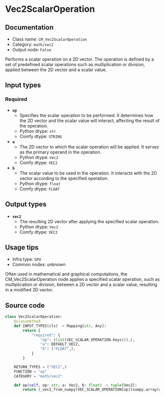 # Vec2ScalarOperation
## Documentation
- Class name: `CM_Vec2ScalarOperation`
- Category: `math/vec2`
- Output node: `False`

Performs a scalar operation on a 2D vector. The operation is defined by a set of predefined scalar operations such as multiplication or division, applied between the 2D vector and a scalar value.
## Input types
### Required
- **`op`**
    - Specifies the scalar operation to be performed. It determines how the 2D vector and the scalar value will interact, affecting the result of the operation.
    - Python dtype: `str`
    - Comfy dtype: `STRING`
- **`a`**
    - The 2D vector to which the scalar operation will be applied. It serves as the primary operand in the operation.
    - Python dtype: `Vec2`
    - Comfy dtype: `VEC2`
- **`b`**
    - The scalar value to be used in the operation. It interacts with the 2D vector according to the specified operation.
    - Python dtype: `float`
    - Comfy dtype: `FLOAT`
## Output types
- **`vec2`**
    - The resulting 2D vector after applying the specified scalar operation.
    - Python dtype: `Vec2`
    - Comfy dtype: `VEC2`
## Usage tips
- Infra type: `GPU`
- Common nodes: unknown

Often used in mathematical and graphical computations, the CM_Vec2ScalarOperation node applies a specified scalar operation, such as multiplication or division, between a 2D vector and a scalar value, resulting in a modified 2D vector.
## Source code
```python
class Vec2ScalarOperation:
    @classmethod
    def INPUT_TYPES(cls) -> Mapping[str, Any]:
        return {
            "required": {
                "op": (list(VEC_SCALAR_OPERATION.keys()),),
                "a": DEFAULT_VEC2,
                "b": ("FLOAT",),
            }
        }

    RETURN_TYPES = ("VEC2",)
    FUNCTION = "op"
    CATEGORY = "math/vec2"

    def op(self, op: str, a: Vec2, b: float) -> tuple[Vec2]:
        return (_vec2_from_numpy(VEC_SCALAR_OPERATION[op](numpy.array(a), b)),)

```
